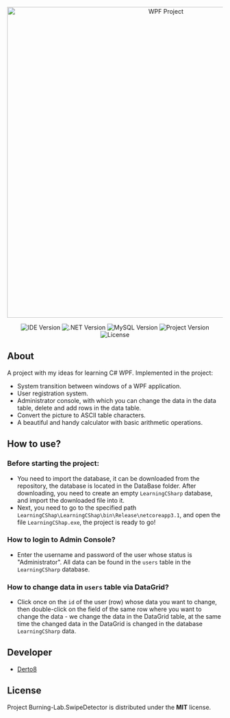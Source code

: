 <p align="center">
      <img src="https://ibb.co/Kjt8bVk" alt="WPF Project" width="726">
</p>

<p align="center">
   <img src="https://img.shields.io/badge/VisualStudio-2022-blueviolet" alt="IDE Version">
   <img src="https://img.shields.io/badge/.NETCore-3.1-brightgreen" alt=".NET Version">
   <img src="https://img.shields.io/badge/MySQL%20Version-5.6.37-blue" alt="MySQL Version">
   <img src="https://img.shields.io/badge/Project%20Version-1.0-orange" alt="Project Version">
   <img src="https://img.shields.io/badge/Licence-MIT-red" alt="License">
</p>

## About

A project with my ideas for learning C# WPF. Implemented in the project:
-  System transition between windows of a WPF application.
-  User registration system.
-  Administrator console, with which you can change the data in the data table, delete and add rows in the data table.
-  Convert the picture to ASCII table characters.
-  A beautiful and handy calculator with basic arithmetic operations.

## How to use?

### Before starting the project:
- You need to import the database, it can be downloaded from the repository, the database is located in the DataBase folder. After downloading, you need to create an empty `LearningCSharp` database, and import the downloaded file into it.
- Next, you need to go to the specified path `LearningCShap\LearningCShap\bin\Release\netcoreapp3.1`, and open the file `LearningCShap.exe`, the project is ready to go!

### How to login to Admin Console?
- Enter the username and password of the user whose status is "Administrator". All data can be found in the `users` table in the `LearningCSharp` database.

### How to change data in `users` table via DataGrid?
- Click once on the `id` of the user (row) whose data you want to change, then double-click on the field of the same row where you want to change the data - we change the data in the DataGrid table, at the same time the changed data in the DataGrid is changed in the database `LearningCSharp` data.

## Developer

- [Derto8](https://github.com/Derto8)

## License
Project Burning-Lab.SwipeDetector is distributed under the <b>MIT</b> license.
